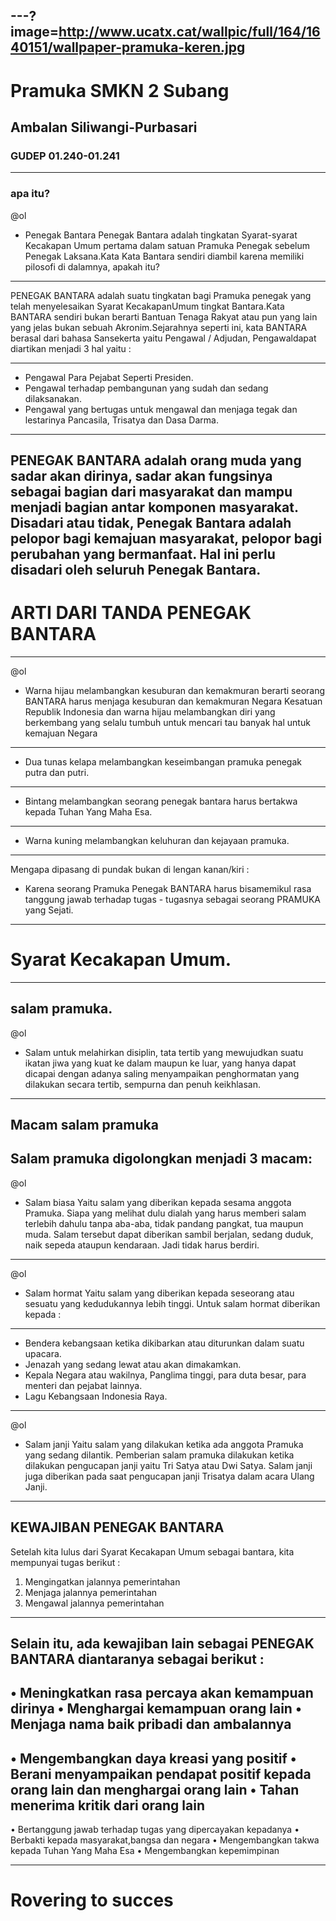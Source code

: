 ---?image=http://www.ucatx.cat/wallpic/full/164/1640151/wallpaper-pramuka-keren.jpg
---
# Pramuka SMKN 2 Subang
## Ambalan Siliwangi-Purbasari
### GUDEP 01.240-01.241

---
### apa itu?

@ol
- Penegak Bantara Penegak Bantara adalah tingkatan Syarat-syarat Kecakapan Umum pertama dalam satuan Pramuka Penegak sebelum Penegak Laksana.Kata Kata Bantara sendiri diambil karena memiliki pilosofi di dalamnya, apakah itu?

---
PENEGAK BANTARA adalah suatu tingkatan bagi Pramuka penegak yang telah menyelesaikan Syarat KecakapanUmum tingkat Bantara.Kata BANTARA sendiri bukan berarti Bantuan Tenaga Rakyat atau pun yang lain yang jelas bukan sebuah Akronim.Sejarahnya seperti ini, kata BANTARA berasal dari bahasa Sansekerta yaitu Pengawal / Adjudan, Pengawaldapat diartikan menjadi 3 hal yaitu :

---
- Pengawal Para Pejabat Seperti Presiden.
- Pengawal terhadap pembangunan yang sudah dan sedang dilaksanakan.
- Pengawal yang bertugas untuk mengawal dan menjaga tegak dan lestarinya Pancasila, Trisatya dan Dasa Darma.
---
PENEGAK BANTARA adalah orang muda yang sadar akan dirinya, sadar akan fungsinya sebagai bagian dari masyarakat dan mampu menjadi bagian antar komponen masyarakat. Disadari atau tidak, Penegak Bantara adalah pelopor bagi kemajuan masyarakat, pelopor bagi perubahan yang bermanfaat. Hal ini perlu disadari oleh seluruh Penegak Bantara.
---
# ARTI DARI TANDA PENEGAK BANTARA
---
@ol
- Warna hijau melambangkan kesuburan dan kemakmuran berarti seorang BANTARA harus menjaga kesuburan dan kemakmuran Negara Kesatuan Republik Indonesia dan warna hijau melambangkan diri yang berkembang yang selalu tumbuh untuk mencari tau banyak hal untuk kemajuan Negara
---
- Dua tunas kelapa melambangkan keseimbangan pramuka penegak putra dan putri.
---
- Bintang melambangkan seorang penegak bantara harus bertakwa kepada Tuhan Yang Maha Esa.
---
- Warna kuning melambangkan keluhuran dan kejayaan pramuka.
---
Mengapa dipasang di pundak bukan di lengan kanan/kiri : 
- Karena seorang Pramuka Penegak BANTARA harus bisamemikul rasa tanggung jawab terhadap tugas - tugasnya sebagai seorang PRAMUKA yang Sejati.
---
# Syarat Kecakapan Umum.
---
## salam pramuka.

@ol
- Salam untuk melahirkan disiplin, tata tertib yang mewujudkan suatu ikatan jiwa yang kuat ke dalam maupun ke luar, yang hanya dapat dicapai dengan adanya saling menyampaikan penghormatan yang dilakukan secara tertib, sempurna dan penuh keikhlasan.
---
## Macam salam pramuka
Salam pramuka digolongkan menjadi 3 macam:
---
@ol
- Salam biasa
   Yaitu salam yang diberikan kepada sesama anggota Pramuka. Siapa yang melihat dulu dialah yang harus memberi salam terlebih dahulu tanpa aba-aba, tidak pandang pangkat, tua maupun muda. Salam tersebut dapat diberikan sambil berjalan, sedang duduk, naik sepeda ataupun kendaraan. Jadi tidak harus berdiri.
---
@ol
- Salam hormat
    Yaitu salam yang diberikan kepada seseorang atau sesuatu yang kedudukannya lebih tinggi.
Untuk salam hormat diberikan kepada :
   
---
- Bendera kebangsaan ketika dikibarkan atau diturunkan dalam suatu upacara.
- Jenazah yang sedang lewat atau akan dimakamkan.
- Kepala Negara atau wakilnya, Panglima tinggi, para duta besar, para menteri dan pejabat lainnya.
- Lagu Kebangsaan Indonesia Raya.
---
@ol
- Salam janji
   Yaitu salam yang dilakukan ketika ada anggota Pramuka yang sedang dilantik. Pemberian salam pramuka dilakukan ketika dilakukan pengucapan janji yaitu Tri Satya atau Dwi Satya. Salam janji juga diberikan pada saat pengucapan janji Trisatya dalam acara Ulang Janji.
---

KEWAJIBAN PENEGAK BANTARA
---
Setelah kita lulus dari Syarat Kecakapan Umum sebagai bantara, kita mempunyai tugas berikut :
1. Mengingatkan jalannya pemerintahan
2. Menjaga jalannya pemerintahan
3. Mengawal jalannya pemerintahan
---
Selain itu, ada kewajiban lain sebagai PENEGAK BANTARA diantaranya sebagai berikut :
---
• Meningkatkan rasa percaya akan kemampuan dirinya
• Menghargai kemampuan orang lain
• Menjaga nama baik pribadi dan ambalannya
---
• Mengembangkan daya kreasi yang positif
• Berani menyampaikan pendapat positif kepada orang lain dan menghargai orang lain
• Tahan menerima kritik dari orang lain
---
• Bertanggung jawab terhadap tugas yang dipercayakan kepadanya
• Berbakti kepada masyarakat,bangsa dan negara
• Mengembangkan takwa kepada Tuhan Yang Maha Esa
• Mengembangkan kepemimpinan

---

# Rovering to succes
